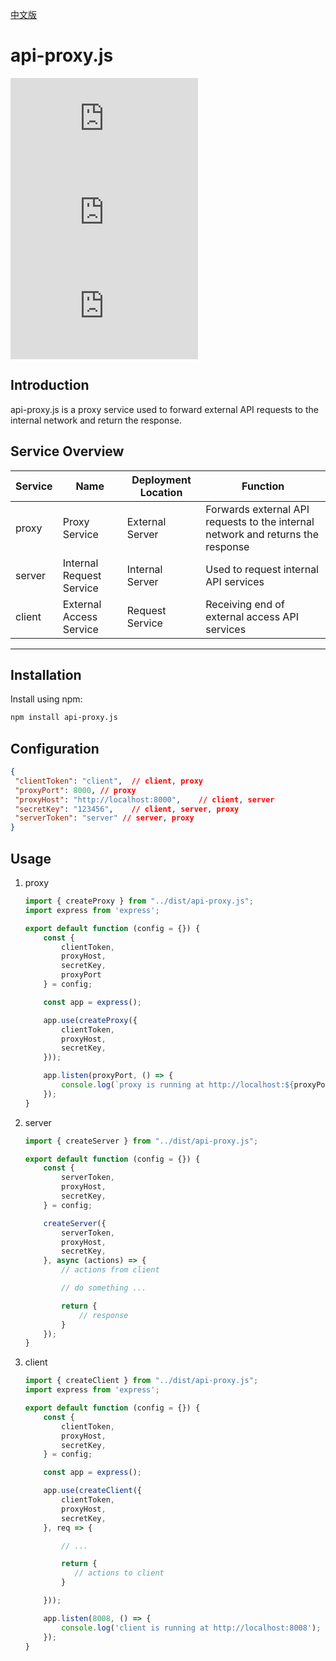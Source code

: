 [中文版](./readme_zh.md)

# api-proxy.js

![npm](https://img.shields.io/npm/v/api-proxy.js)
![license](https://img.shields.io/npm/l/api-proxy.js)
![downloads](https://img.shields.io/npm/dt/api-proxy.js)

## Introduction

api-proxy.js is a proxy service used to forward external API requests to the internal network and return the response.

## Service Overview

| Service | Name          | Deployment Location | Function                                           |
| ------- | ------------- | ------------------- | -------------------------------------------------- |
| proxy   | Proxy Service | External Server     | Forwards external API requests to the internal network and returns the response |
| server  | Internal Request Service | Internal Server | Used to request internal API services              |
| client  | External Access Service | Request Service   | Receiving end of external access API services      |

---

## Installation

Install using npm:

```bash
npm install api-proxy.js
```

## Configuration

```json
{
 "clientToken": "client",  // client, proxy
 "proxyPort": 8000, // proxy
 "proxyHost": "http://localhost:8000",    // client, server
 "secretKey": "123456",    // client, server, proxy
 "serverToken": "server" // server, proxy
}
```

## Usage

1. proxy

   ```js
   import { createProxy } from "../dist/api-proxy.js";
   import express from 'express';

   export default function (config = {}) {
       const {
           clientToken,
           proxyHost,
           secretKey,
           proxyPort
       } = config;

       const app = express();

       app.use(createProxy({
           clientToken,
           proxyHost,
           secretKey,
       }));

       app.listen(proxyPort, () => {
           console.log(`proxy is running at http://localhost:${proxyPort}`);
       });
   }
   ```
2. server

   ```js
   import { createServer } from "../dist/api-proxy.js";

   export default function (config = {}) {
       const {
           serverToken,
           proxyHost,
           secretKey,
       } = config;

       createServer({
           serverToken,
           proxyHost,
           secretKey,
       }, async (actions) => {
           // actions from client

           // do something ...

           return {
               // response
           }
       });
   }
   ```
3. client

   ```js
   import { createClient } from "../dist/api-proxy.js";
   import express from 'express';

   export default function (config = {}) {
       const {
           clientToken,
           proxyHost,
           secretKey,
       } = config;

       const app = express();

       app.use(createClient({
           clientToken,
           proxyHost,
           secretKey,
       }, req => {

           // ...

           return {
              // actions to client
           }

       }));

       app.listen(8008, () => {
           console.log('client is running at http://localhost:8008');
       });
   }
   ```
````
